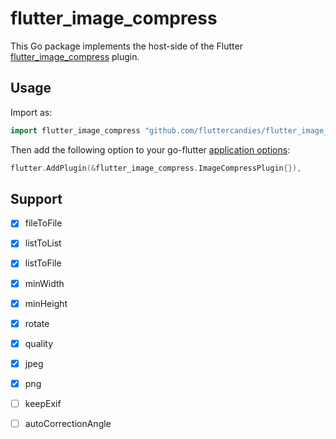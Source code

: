 # flutter_image_compress

This Go package implements the host-side of the Flutter [flutter_image_compress](https://github.com/fluttercandies/flutter_image_compress) plugin.

## Usage

Import as:

```go
import flutter_image_compress "github.com/fluttercandies/flutter_image_compress/go"
```

Then add the following option to your go-flutter [application options](https://github.com/go-flutter-desktop/go-flutter/wiki/Plugin-info):

```go
flutter.AddPlugin(&flutter_image_compress.ImageCompressPlugin{}),
```

## Support

- [x] fileToFile
- [x] listToList
- [x] listToFile

- [x] minWidth
- [x] minHeight
- [x] rotate
- [x] quality

- [x] jpeg
- [x] png

- [ ] keepExif
- [ ] autoCorrectionAngle
